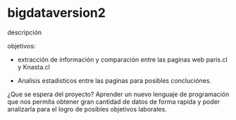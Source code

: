 # bigdataversion2

descripción

objetivos: 
- extracción de información y comparación entre las paginas web paris.cl y Knasta.cl

- Analisis estadisticos entre las paginas para posibles concluciónes.

¿Que se espera del proyecto?
Aprender un nuevo lenguaje de programación que nos permita obtener gran cantidad de datos de forma rapida 
y poder analizarla para el logro de posibles objetivos laborales.